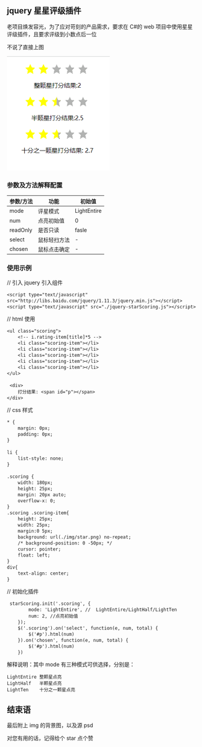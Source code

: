 ## jquery 星星评级插件

老项目焕发容光，为了应对苛刻的产品需求，要求在 C#的 web 项目中使用星星评级插件，且要求评级到小数点后一位

不说了直接上图

![效果图](./img/%E7%A4%BA%E4%BE%8B.png)

### 参数及方法解释配置

| 参数/方法 | 功能         | 初始值      |
| --------- | ------------ | ----------- |
| mode      | 评星模式     | LightEntire |
| num       | 点亮初始值   | 0           |
| readOnly  | 是否只读     | fasle       |
| select    | 鼠标轻扫方法 | -           |
| chosen    | 鼠标点击确定 | -           |

### 使用示例

// 引入 jquery 引入组件

    <script type="text/javascript" src="http://libs.baidu.com/jquery/1.11.3/jquery.min.js"></script>
    <script type="text/javascript" src="./jquery-starScoring.js"></script>

// html 使用

    <ul class="scoring">
        <!-- i.rating-item[title]*5 -->
        <li class="scoring-item"></li>
        <li class="scoring-item"></li>
        <li class="scoring-item"></li>
        <li class="scoring-item"></li>
        <li class="scoring-item"></li>
    </ul>

     <div>
        打分结果: <span id="p"></span>
    </div>

// css 样式

    * {
        margin: 0px;
        padding: 0px;
    }

    li {
        list-style: none;
    }

    .scoring {
        width: 180px;
        height: 25px;
        margin: 20px auto;
        overflow-x: 0;
    }
    .scoring .scoring-item{
        height: 25px;
        width: 25px;
        margin:0 5px;
        background: url(./img/star.png) no-repeat;
        /* background-position: 0 -50px; */
        cursor: pointer;
        float: left;
    }
    div{
        text-align: center;
    }

// 初始化插件

     starScoring.init('.scoring', {
            mode: 'LightEntire', //  LightEntire/LightHalf/LightTen
            num: 2, //点亮初始值
        });
        $('.scoring').on('select', function(e, num, total) {
            $('#p').html(num)
        }).on('chosen', function(e, num, total) {
            $('#p').html(num)
        })

解释说明：其中 mode 有三种模式可供选择，分别是：

    LightEntire 整颗星点亮
    LightHalf   半颗星点亮
    LightTen    十分之一颗星点亮

## 结束语

最后附上 img 的背景图，以及源 psd

对您有用的话，记得给个 star 点个赞
